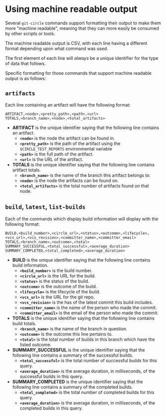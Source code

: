 # Using machine readable output

Several `git-circle` commands support formatting their output to make them
more "machine readable", meaning that they can more easily be consumed by other
scripts or tools.

The machine readable output is CSV, with each line having a different format
depending upon what command was used.

The first element of each line will *always* be a unique identifier for the
type of data that follows.

Specific formatting for those commands that support machine readable output
is as follows:

## `artifacts`

Each line containing an artifact will have the following format:

```
ARTIFACT,<node>,<pretty_path>,<path>,<url>
TOTALS,<branch_name>,<node>,<total_artifacts>
```

* **ARTIFACT** is the unique identifier saying that the following line
contains an artifact.
  * **`<node>`** is the node the artifact can be found in.
  * **`<pretty_path>`** is the path of the artifact using the
  `$CIRCLE_TEST_REPORTS` environmental variable
  * **`<path>`** is the full path of the artifact.
  * **`<url>`** is the URL of the artifact.
* **TOTALS** is the unique identifier saying that the following line contains
artifact totals.
  * **`<branch_name>`** is the name of the branch this artifact belongs to.
  * **`<node>`** is the node the artifacts can be found on.
  * **`<total_artifacts>`** is the total number of artifacts found on that
  node.

## `build`, `latest`, `list-builds`

Each of the commands which display build information will display with the
following format:

```
BUILD,<build_number>,<circle_url>,<status>,<outcome>,<lifecycle>,<vcs_url>,<vcs_revision>,<committer_name>,<committer_email>
TOTALS,<branch_name>,<outcome>,<total>
SUMMARY_SUCCESSFUL,<total_successful>,<average_duration>
SUMMARY_COMPLETED,<total_completed>,<average_duration>
```

* **BUILD** is the unique identifier saying that the following line contains
build information.
  * **`<build_number>`** is the build number.
  * **`<circle_url>`** is the URL for the build.
  * **`<status>`** is the status of the build.
  * **`<outcome>`** is the outcome of the build.
  * **`<lifecycle>`** is the lifecycle of the build.
  * **`<vcs_url>`** is the URL for the git repo.
  * **`<vcs_revision>`** is the has of the latest commit this build includes.
  * **`<committer_name>`** is the name of the person who made the commit.
  * **`<committer_email>`** is the email of the person who made the commit.
* **TOTALS** is the unique identifier saying that the following line contains
build totals.
  * **`<branch_name>`** is the name of the branch in question.
  * **`<outcome>`** is the outcome this line pertains to.
  * **`<total>`** is the total number of builds in this branch which have the
  listed outcome.
* **SUMMARY_SUCCESSFUL** is the unique identifier saying that the following
line contains a summary of the successful builds.
  * **`<total_successful>`** is the total number of successful builds for
  this query.
  * **`<average_duration>`** is the average duration, in milliseconds, of the
  successful builds in this query.
* **SUMMARY_COMPLETED** is the unique identifier saying that the following
line contains a summary of the completed builds.
  * **`<total_completed>`** is the total number of completed builds for this
  query.
  * **`<average_duration>`** is the average duration, in milliseconds, of the
  completed builds in this query.

